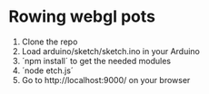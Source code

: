 Rowing webgl pots
==========================

1. Clone the repo
2. Load arduino/sketch/sketch.ino in your Arduino
3. ´npm install´ to get the needed modules
4. ´node etch.js´
5. Go to http://localhost:9000/ on your browser